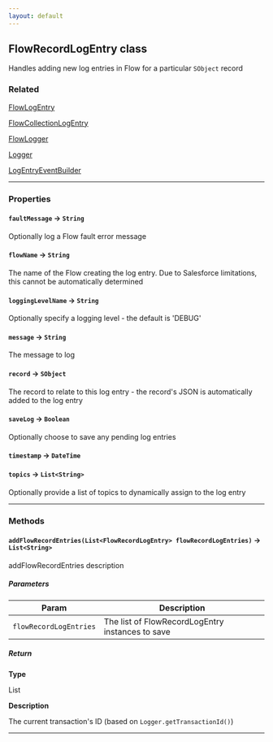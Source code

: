 ```yaml
---
layout: default
---
```


## FlowRecordLogEntry class

Handles adding new log entries in Flow for a particular `SObject` record

### Related

[FlowLogEntry](FlowLogEntry)

[FlowCollectionLogEntry](FlowCollectionLogEntry)

[FlowLogger](FlowLogger)

[Logger](Logger)

[LogEntryEventBuilder](LogEntryEventBuilder)

---

### Properties

#### `faultMessage` → `String`

Optionally log a Flow fault error message

#### `flowName` → `String`

The name of the Flow creating the log entry. Due to Salesforce limitations, this cannot be automatically determined

#### `loggingLevelName` → `String`

Optionally specify a logging level - the default is 'DEBUG'

#### `message` → `String`

The message to log

#### `record` → `SObject`

The record to relate to this log entry - the record's JSON is automatically added to the log entry

#### `saveLog` → `Boolean`

Optionally choose to save any pending log entries

#### `timestamp` → `DateTime`

#### `topics` → `List<String>`

Optionally provide a list of topics to dynamically assign to the log entry

---

### Methods

#### `addFlowRecordEntries(List<FlowRecordLogEntry> flowRecordLogEntries)` → `List<String>`

addFlowRecordEntries description

##### Parameters

| Param                  | Description                                      |
| ---------------------- | ------------------------------------------------ |
| `flowRecordLogEntries` | The list of FlowRecordLogEntry instances to save |

##### Return

**Type**

List<String>

**Description**

The current transaction's ID (based on `Logger.getTransactionId()`)

---
